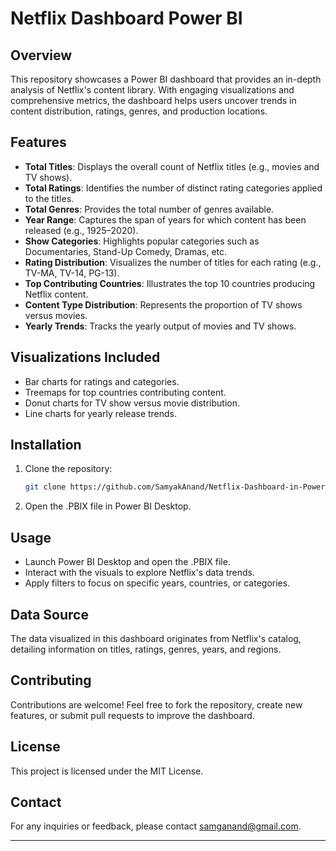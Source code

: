 # Netflix Dashboard Power BI

## Overview
This repository showcases a Power BI dashboard that provides an in-depth analysis of Netflix's content library. With engaging visualizations and comprehensive metrics, the dashboard helps users uncover trends in content distribution, ratings, genres, and production locations.

## Features
- **Total Titles**: Displays the overall count of Netflix titles (e.g., movies and TV shows).
- **Total Ratings**: Identifies the number of distinct rating categories applied to the titles.
- **Total Genres**: Provides the total number of genres available.
- **Year Range**: Captures the span of years for which content has been released (e.g., 1925–2020).
- **Show Categories**: Highlights popular categories such as Documentaries, Stand-Up Comedy, Dramas, etc.
- **Rating Distribution**: Visualizes the number of titles for each rating (e.g., TV-MA, TV-14, PG-13).
- **Top Contributing Countries**: Illustrates the top 10 countries producing Netflix content.
- **Content Type Distribution**: Represents the proportion of TV shows versus movies.
- **Yearly Trends**: Tracks the yearly output of movies and TV shows.

## Visualizations Included
- Bar charts for ratings and categories.
- Treemaps for top countries contributing content.
- Donut charts for TV show versus movie distribution.
- Line charts for yearly release trends.

## Installation
1. Clone the repository:
   ```bash
   git clone https://github.com/SamyakAnand/Netflix-Dashboard-in-Power-BI
   ```
2. Open the .PBIX file in Power BI Desktop.

## Usage
- Launch Power BI Desktop and open the .PBIX file.
- Interact with the visuals to explore Netflix's data trends.
- Apply filters to focus on specific years, countries, or categories.

## Data Source
The data visualized in this dashboard originates from Netflix's catalog, detailing information on titles, ratings, genres, years, and regions.

## Contributing
Contributions are welcome! Feel free to fork the repository, create new features, or submit pull requests to improve the dashboard.

## License
This project is licensed under the MIT License.

## Contact
For any inquiries or feedback, please contact samganand@gmail.com.

---

